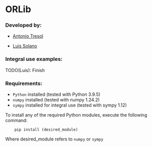 # ORLib

### **Developed by:**

+ [Antonio Tresol](https://github.com/Antonio-Tresol)

+ [Luis Solano](https://github.com/GoninDS)

### **Integral use examples:**

TODO(Luis): Finish

### **Requirements:**

+ `Python` installed (tested with Python 3.9.5)
+ `numpy` installed (tested with numpy 1.24.2)
+ `sympy` installed for integral use (tested with sympy 1.12)

To install any of the required Python modules, execute the following command:

```
    pip install (desired_module)
```

Where desired_module refers to `numpy` or `sympy`